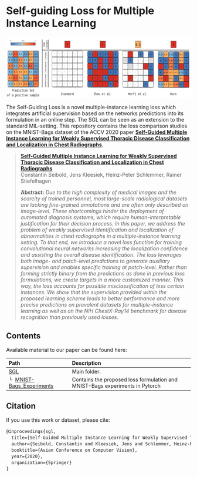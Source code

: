 # Self-guiding Loss for Multiple Instance Learning
![Title Image](./imgs/supervision_types.png)

The Self-Guiding Loss is a novel multiple-instance learning loss which integrates artificial supervision based on the networks predictions into its formulation in an online step. The SGL can be seen as an extension to the standard MIL-setting. This repository contains the loss comparison studies on the MNIST-Bags dataset of the ACCV 2020 paper [**Self-Guided Multiple Instance Learning for Weakly Supervised Thoracic Disease Classification and Localization in Chest Radiographs**](https://arxiv.org).

> [**Self-Guided Multiple Instance Learning for Weakly Supervised Thoracic Disease Classification and Localization in Chest Radiographs**](https://arxiv.org)<br>
> Constantin Seibold, Jens Kleesiek, Heinz-Peter Schlemmer, Rainer Stiefelhagen<br>
> 
>
> **Abstract:** *Due to the high complexity of medical images and the scarcity of  trained  personnel,  most  large-scale  radiological  datasets  are  lacking fine-grained  annotations  and  are  often  only  described  on  image-level. These shortcomings hinder the deployment of automated diagnosis systems, which require human-interpretable justification for their decision process.  In  this  paper,  we  address  the  problem  of  weakly  supervised identification  and  localization  of  abnormalities  in  chest  radiographs  in a multiple-instance learning setting. To that end, we introduce a novel loss function for training convolutional neural networks increasing the localization confidence and assisting the overall disease identification. The loss leverages both image- and patch-level predictions to generate auxiliary supervision and enables specific training at patch-level. Rather than forming strictly binary from the predictions as done in previous loss formulations, we create targets in a more customized manner. This way, the loss accounts for possible misclassification of less certain instances. We show that the supervision provided within the proposed learning scheme leads to better performance and more precise predictions on prevalent datasets  for  multiple-instance  learning  as  well  as  on  the  NIH  ChestX-Ray14 benchmark for disease recognition than previously used losses.*


## Contents

Available material to our paper can be found here:

| Path | Description
| :--- | :----------
| [SGL](https://github.com/ConstantinSeibold/SGL) | Main folder.
| &boxur;&nbsp; [MNIST-Bags_Experiments](./MNIST-Bags_Experiments) | Contains the proposed loss formulation and MNIST-Bags experiments in Pytorch


## Citation
If you use this work or dataset, please cite:
```latex
@inproceedings{sgl,
  title={Self-Guided Multiple Instance Learning for Weakly Supervised Thoracic Disease Classification and Localization in Chest Radiographs},
  author={Seibold, Constantin and Kleesiek, Jens and Schlemmer, Heinz-Peter and Stiefelhagen, Rainer},
  booktitle={Asian Conference on Computer Vision},
  year={2020},
  organization={Springer}
}
